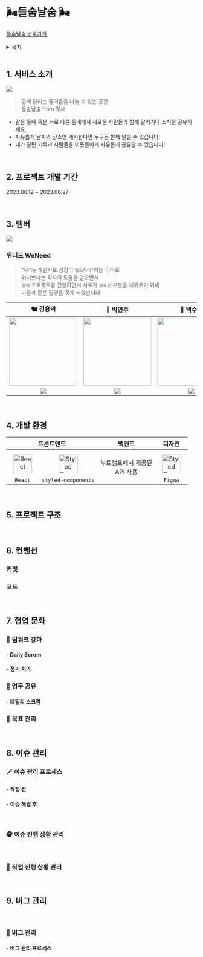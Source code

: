 # 🌬들숨날숨 🌬
<a href='https://github.com/FRONTENDSCHOOL5/WeNeed'>들숨날숨 바로가기</a>
<details>
<summary>목차</summary>

1. [서비스 소개](#intro)
2. [프로젝트 기간](#period)
3. [멤버](#members)
4. [개발 환경](#dev)
5. [프로젝트 구조](#tree)
6. [컨벤션](#convention)
7. [협업 문화](#culture)
8. [이슈 관리](#issues)
9. [버그 관리](#bug)
10. [](#issues)
</details>

<br/>

## <span id="intro">1. 서비스 소개</span>
<img src="https://github.com/withLeche/sample/assets/106927728/9cf31c8d-8d7f-4e4c-b150-88619713e976"><br>
> 함께 달리는 즐거움을 나눌 수 있는 공간<br>
> 들숨날숨 from 멋사

- 같은 동네 혹은 서로 다른 동네에서 새로운 사람들과 함께 달리거나 소식을 공유하세요.<br>
- 자유롭게 날짜와 장소만 게시한다면 누구든 함께 달릴 수 있습니다!<br>
- 내가 달린 기록과 사람들을 이웃들에게 자유롭게 공유할 수 있습니다!

<br/>

## <span id="period">2. 프로젝트 개발 기간</span>

2023.06.12 ~ 2023.06.27

<br/>

## <span id="members">3. 멤버</span>
<img src="https://github.com/withLeche/sample/assets/106927728/6be14e7d-a3f9-4486-80c3-4be9ab3786aa">

### 위니드 WeNeed
> "`우리는` 개발자로 성장이 `필요하다`"라는 의미로<br/>
> 위니브라는 회사의 도움을 얻으면서 <br/>
> `함께` 프로젝트를 진행하면서 서로가 `필요한` 부분을 채워주기 위해 <br/>
> 다음과 같은 팀명을 짓게 되었습니다.

|                                    **🐿 김용덕**                                    |                                    **💜 박연주**                                    |                                 **🌿 백수연**                                 |                                    **🐕 이양래**                                    |
| :---------------------------------------------------------------------------------: | :---------------------------------------------------------------------------------: | :---------------------------------------------------------------------------: | :---------------------------------------------------------------------------------: |
| <img src="https://avatars.githubusercontent.com/yongdeok97" height=180 width=180> | <img src="https://avatars.githubusercontent.com/parkyeonjux" height=180 width=180> | <img src="https://avatars.githubusercontent.com/sypaik-dev" height=180 width=180> | <img src="https://avatars.githubusercontent.com/withLeche" height=180 width=180> |
| <a href="https://github.com/yongdeok97"><img src="https://img.shields.io/badge/GitHub-181717?style=flat&logo=GitHub&logoColor=white"/></a><br/> | <a href="https://github.com/parkyeonjux"><img src="https://img.shields.io/badge/GitHub-181717?style=flat&logo=GitHub&logoColor=white"/></a><br/> |           <a href="https://github.com/sypaik-dev"><img src="https://img.shields.io/badge/GitHub-181717?style=flat&logo=GitHub&logoColor=white"/></a><br/> | <a href="https://github.com/withLeche"><img src="https://img.shields.io/badge/GitHub-181717?style=flat&logo=GitHub&logoColor=white"/></a><br/> |

<br/>

## <span id="dev">4. 개발 환경</span>
<table>
      <thead align="center">
        <tr>
          <th colspan="2" style="text-align:center;"><span style="font-size:16px;">프론트엔드</span></th>
          <th style="text-align:center;"><span style="font-size:16px">백엔드</span></th>
          <th colspan="2" style="text-align:center;"><span style="font-size:16px;">디자인</span></th>
        </tr>
      </thead>
      <tbody>
        <tr>
          <td align="center" style="text-align:center;">
            <a href="https://reactjs.org/" target="_blank"><img style="margin: 10px" src="https://noticon-static.tammolo.com/dgggcrkxq/image/upload/v1579667701/noticon/basd2y5bygpkqjiixuqy.png" alt="React" height="50" /></a>
            <br>
            <code>React</code>
          </td>
          <td align="center" style="text-align:center; margin: 0 auto;">
            <a href="https://styled-components.com/" target="_blank"><img style="margin: 10px" src="https://profilinator.rishav.dev/skills-assets/styled-components.png" alt="Styled Components" height="50" /></a>
            <br>
            <code>styled-components</code>
          </td>
          <td align="center" style="text-align:center;">부트캠프에서 제공된<br>API 사용</td>
          </td>
          <td align="center" style="text-align:center; margin: 0 auto;">
            <a href="https://www.figma.com/" target="_blank"><img style="margin: 10px" src="https://noticon-static.tammolo.com/dgggcrkxq/image/upload/v1640982247/noticon/tpvr26zp02angin4t0jv.png" alt="Styled Components" height="50" /></a>
            <br>
            <code>Figma</code>
          </td>
        </tr>
      </tbody>
</table>

<br/>

## <span id="tree">5. 프로젝트 구조</span>

<br/>

## <span id="convention">6. 컨벤션</span>
### 커밋

### 코드

<br/>

## <span id="culture">7. 협업 문화</span>

### 💪 팀워크 강화
#### - Daily Scrum
#### - 정기 회의


### 📌 업무 공유
#### - 데일리 스크럼


### 🎯 목표 관리

<br/>

## <span id="issues">8. 이슈 관리</span>

### 🪄 이슈 관리 프로세스
#### - 작업 전
#### - 이슈 해결 후 
<br/>

### 🕵 이슈 진행 상황 관리

<br/>

### 📆 작업 진행 상황 관리

<br/>

## <span id="bug">9. 버그 관리</span>
<br/>

### 🐛 버그 관리

#### - 버그 관리 프로세스


